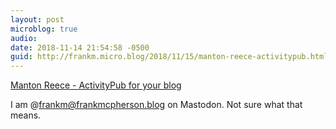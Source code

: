 ```yaml
---
layout: post
microblog: true
audio: 
date: 2018-11-14 21:54:58 -0500
guid: http://frankm.micro.blog/2018/11/15/manton-reece-activitypub.html
---
```

[Manton Reece - ActivityPub for your blog](https://www.manton.org/2018/11/14/activitypub-for-your.html)

I am @frankm@frankmcpherson.blog on Mastodon. Not sure what that means. 
